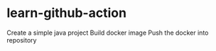 # learn-github-action

Create a simple java project
Build docker image
Push the docker into repository
